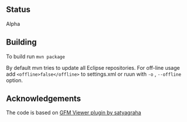 
## Status

Alpha

## Building

To build run `mvn package`

By default mvn tries to update all Eclipse repositories. 
For off-line usage add `<offline>false</offline>` to settings.xml or ruun with `-o` ,  `--offline` option.

## Acknowledgements

The code is based on [GFM Viewer plugin by satyagraha](https://github.com/satyagraha/gfm_viewer)
